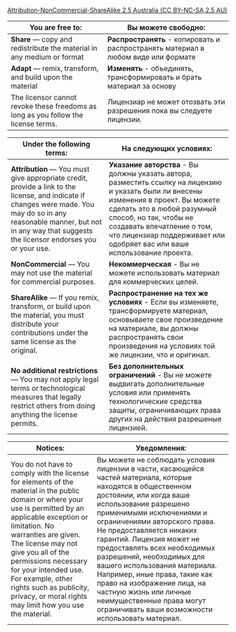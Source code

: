 [Attribution-NonCommercial-ShareAlike 2.5 Australia (CC BY-NC-SA 2.5 AU)](https://creativecommons.org/licenses/by-nc-sa/2.5/au/deed.en)

|You are free to:|Вы можете свободно:|
| ------------- |------------------|
|**Share** — copy and redistribute the material in any medium or format|**Распространять** - копировать и распространять материал в любом виде или формате|
|**Adapt** — remix, transform, and build upon the material|**Изменять** - объединять, трансформировать и брать материал за основу|
|The licensor cannot revoke these freedoms as long as you follow the license terms.|Лицензиар не может отозвать эти разрешения пока вы следуете лицензии.|

|Under the following terms:|На следующих условиях:|
| ------------- |------------------|
|**Attribution** — You must give appropriate credit, provide a link to the license, and indicate if changes were made. You may do so in any reasonable manner, but not in any way that suggests the licensor endorses you or your use.|**Указание авторства** - Вы должны указать автора, разместить ссылку на лицензию и указать были ли внесены изменения в проект. Вы можете сделать это в любой разумный способ, но так, чтобы не создавать впечатление о том, что лицензиар поддерживает или одобряет вас или ваше использование проекта.|
|**NonCommercial** — You may not use the material for commercial purposes.|**Некоммерческая** - Вы не можете использовать материал для коммерческих целей.|
|**ShareAlike** — If you remix, transform, or build upon the material, you must distribute your contributions under the same license as the original.|**Распространение на тех же условиях** - Если вы изменяете, трансформируете материал, основываете свое произведение на материале, вы должны распространять свои произведения на условиях той же лицензии, что и оригинал.|
|**No additional restrictions** — You may not apply legal terms or technological measures that legally restrict others from doing anything the license permits.|**Без дополнительных ограничений** - Вы не можете выдвигать дополнительные условия или применять технологические средства защиты, ограничивающих права других на действия разрешеные лицензией.|

|Notices:|Уведомления:|
| ------------- |------------------|
|You do not have to comply with the license for elements of the material in the public domain or where your use is permitted by an applicable exception or limitation. No warranties are given. The license may not give you all of the permissions necessary for your intended use. For example, other rights such as publicity, privacy, or moral rights may limit how you use the material.|Вы можете не соблюдать условия лицензии в части, касающейся частей материала, которые находятся в общественном достоянии, или когда ваше использование разрешено применимыми исключениями и ограничениями авторского права. Не предоставляется никаких гарантий. Лицензия может не предоставлять всех необходимых разрешений, необходимых для вашего использования материала. Например, иные права, такие как право на изображение лица, на частную жизнь или личные неимущественные права могут ограничивать ваши возможности использовать материал.|
